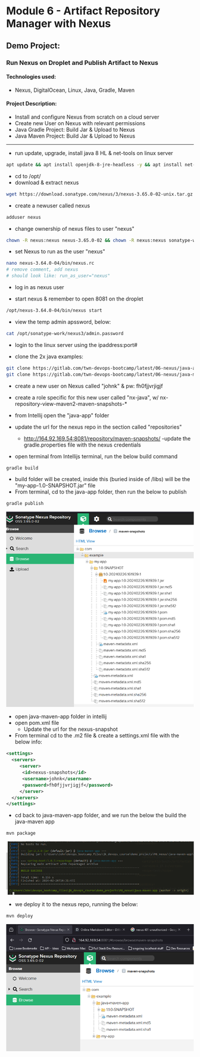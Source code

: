 # Module 6 - Artifact Repository Manager with Nexus

## Demo Project: 
### Run Nexus on Droplet and Publish Artifact to Nexus

#### Technologies used:
- Nexus, DigitalOcean, Linux, Java, Gradle, Maven

#### Project Description:
- Install and configure Nexus from scratch on a cloud server
- Create new User on Nexus with relevant permissions
- Java Gradle Project: Build Jar & Upload to Nexus
- Java Maven Project: Build Jar & Upload to Nexus
---------------------------------------------------------------------------------------------------

- run update, upgrade, install java 8 HL & net-tools on linux server

``` bash
apt update && apt install openjdk-8-jre-headless -y && apt install net-tools -y
```
- cd to /opt/
- download & extract nexus

```bash
wget https://download.sonatype.com/nexus/3/nexus-3.65.0-02-unix.tar.gz && tar -zxvf nexus-3.64.0-04-unix.tar.gz
```

- create a newuser called nexus
```bash
adduser nexus
```

- change ownership of nexus files to user "nexus"
```bash
chown -R nexus:nexus nexus-3.65.0-02 && chown -R nexus:nexus sonatype-work
```
- set Nexus to run as the user "nexus"
```bash
nano nexus-3.64.0-04/bin/nexus.rc
# remove comment, add nexus
# should look like: run_as_user="nexus"
```
- log in as nexus user

- start nexus & remember to open 8081 on the droplet
```bash
/opt/nexus-3.64.0-04/bin/nexus start
```

- view the temp admin apssword, below:
```bash
cat /opt/sonatype-work/nexus3/admin.password
```

- login to the linux server using the ipaddress:port#

- clone the 2x java examples:
```bash
git clone https://gitlab.com/twn-devops-bootcamp/latest/06-nexus/java-app
git clone https://gitlab.com/twn-devops-bootcamp/latest/06-nexus/java-maven-app
```

- create a new user on Nexus called "johnk" & pw: fh0fjjvrjigjf
- create a role specific for this new user called "nx-java", w/ nx-repository-view-maven2-maven-snapshots-*
- from Intellij open the "java-app" folder
- update the url for the nexus repo in the section called "repositories"
    - http://164.92.169.54:8081/repository/maven-snapshots/
-update the gradle.properties file with the nexus credentials

- open terminal from Intellijs terminal, run the below build command
```bash
gradle build
```

- build folder will be created, inside this (buried inside of /libs) will be the "my-app-1.0-SNAPSHOT.jar" file 
- From terminal, cd to the java-app folder, then run the below to publish
```bash
gradle publish
```

![06_image1](https://github.com/jadedjelly/nana-techworld-devops-bootcamp/blob/main/notes/assets/06_image1.png)

- open java-maven-app folder in intellij
- open pom.xml file
  - Update the url for the nexus-snapshot
- From terminal cd to the .m2 file & create a settings.xml file with the below info:
```xml
<settings>
  <servers>
     <server>
      <id>nexus-snapshots</id>
      <username>johnk</username>
      <password>fh0fjjvrjigjf</password>
     </server>
  </servers>
</settings>
```
- cd back to java-maven-app folder, and we run the below the build the java-maven app
```bash
mvn package
```

![06_image2.png](https://github.com/jadedjelly/nana-techworld-devops-bootcamp/blob/main/notes/assets/06_image2.png)

- we deploy it to the nexus repo, running the below:
```bash
mvn deploy
```

![06_image3.png](https://github.com/jadedjelly/nana-techworld-devops-bootcamp/blob/main/notes/assets/06_image3.png)



